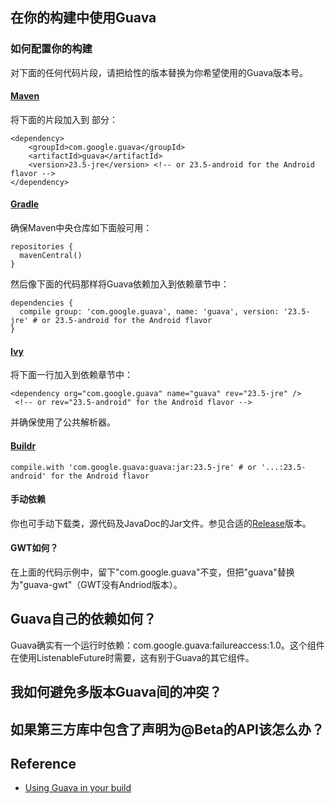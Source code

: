 ## 在你的构建中使用Guava
### 如何配置你的构建
对下面的任何代码片段，请把给性的版本替换为你希望使用的Guava版本号。
#### [Maven](http://maven.apache.org/)
将下面的片段加入到<dependencies /> 部分：
```
<dependency>
    <groupId>com.google.guava</groupId>
    <artifactId>guava</artifactId>
    <version>23.5-jre</version> <!-- or 23.5-android for the Android flavor -->
</dependency>
```
#### [Gradle](http://www.gradle.org/)
确保Maven中央仓库如下面般可用：
```
repositories {
  mavenCentral()
}
```
然后像下面的代码那样将Guava依赖加入到依赖章节中：
```
dependencies {
  compile group: 'com.google.guava', name: 'guava', version: '23.5-jre' # or 23.5-android for the Android flavor
}
```
#### [Ivy](http://ant.apache.org/ivy/)
将下面一行加入到依赖章节中：
```
<dependency org="com.google.guava" name="guava" rev="23.5-jre" />
 <!-- or rev="23.5-android" for the Android flavor -->
```
并确保使用了公共解析器。
#### [Buildr](http://buildr.apache.org/)
`compile.with 'com.google.guava:guava:jar:23.5-jre' # or '...:23.5-android' for the Android flavor`
#### 手动依赖
你也可手动下载类，源代码及JavaDoc的Jar文件。参见合适的[Release](https://github.com/google/guava/releases)版本。
#### GWT如何？
在上面的代码示例中，留下"com.google.guava"不变，但把"guava"替换为"guava-gwt"（GWT没有Andriod版本）。
## Guava自己的依赖如何？
Guava确实有一个运行时依赖：com.google.guava:failureaccess:1.0。这个组件在使用ListenableFuture时需要，这有别于Guava的其它组件。
## 我如何避免多版本Guava间的冲突？
## 如果第三方库中包含了声明为@Beta的API该怎么办？

## Reference
- [Using Guava in your build](https://github.com/google/guava/wiki/UseGuavaInYourBuild)